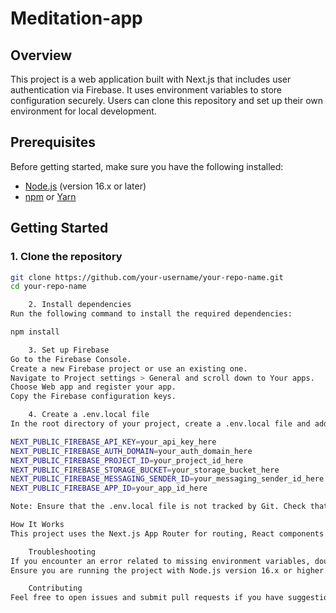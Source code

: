 # Meditation-app

## Overview

This project is a web application built with Next.js that includes user authentication via Firebase. It uses environment variables to store configuration securely. Users can clone this repository and set up their own environment for local development.

## Prerequisites

Before getting started, make sure you have the following installed:

- [Node.js](https://nodejs.org/) (version 16.x or later)
- [npm](https://www.npmjs.com/) or [Yarn](https://yarnpkg.com/)

## Getting Started

### 1. Clone the repository

```bash
git clone https://github.com/your-username/your-repo-name.git
cd your-repo-name

    2. Install dependencies
Run the following command to install the required dependencies:

npm install

    3. Set up Firebase
Go to the Firebase Console.
Create a new Firebase project or use an existing one.
Navigate to Project settings > General and scroll down to Your apps.
Choose Web app and register your app.
Copy the Firebase configuration keys.

    4. Create a .env.local file
In the root directory of your project, create a .env.local file and add the following environment variables:

NEXT_PUBLIC_FIREBASE_API_KEY=your_api_key_here
NEXT_PUBLIC_FIREBASE_AUTH_DOMAIN=your_auth_domain_here
NEXT_PUBLIC_FIREBASE_PROJECT_ID=your_project_id_here
NEXT_PUBLIC_FIREBASE_STORAGE_BUCKET=your_storage_bucket_here
NEXT_PUBLIC_FIREBASE_MESSAGING_SENDER_ID=your_messaging_sender_id_here
NEXT_PUBLIC_FIREBASE_APP_ID=your_app_id_here

Note: Ensure that the .env.local file is not tracked by Git. Check that the following line is in your .gitignore:

How It Works
This project uses the Next.js App Router for routing, React components for building the UI, and Firebase for authentication. The firebaseConfig is securely accessed through environment variables stored in .env.local.

    Troubleshooting
If you encounter an error related to missing environment variables, double-check that your .env.local file is correctly configured and named.
Ensure you are running the project with Node.js version 16.x or higher.

    Contributing
Feel free to open issues and submit pull requests if you have suggestions or improvements!
```
